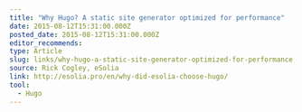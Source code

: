 ```yaml
---
title: "Why Hugo? A static site generator optimized for performance"
date: 2015-08-12T15:31:00.000Z
posted_date: 2015-08-12T15:31:00.000Z
editor_recommends:
type: Article
slug: links/why-hugo-a-static-site-generator-optimized-for-performance
source: Rick Cogley, eSolia
link: http://esolia.pro/en/why-did-esolia-choose-hugo/
tool:
  - Hugo
---
```





